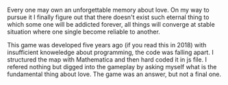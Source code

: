 Every one may own an unforgettable memory about love. On my way to pursue it I finally figure out that there doesn't exist such eternal thing to which some one will be addicted forever, all things will converge at stable situation where one single become reliable to another.

This game was developed five years ago (if you read this in 2018) with insufficient knoweledge about programming, the code was falling apart. I structured the map with Mathematica and then hard coded it in js file. I refered nothing but digged into the gameplay by asking myself what is the fundamental thing about love. The game was an answer, but not a final one.